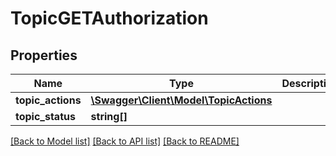 # TopicGETAuthorization

## Properties
Name | Type | Description | Notes
------------ | ------------- | ------------- | -------------
**topic_actions** | [**\Swagger\Client\Model\TopicActions**](TopicActions.md) |  | [optional] 
**topic_status** | **string[]** |  | [optional] 

[[Back to Model list]](../README.md#documentation-for-models) [[Back to API list]](../README.md#documentation-for-api-endpoints) [[Back to README]](../README.md)


